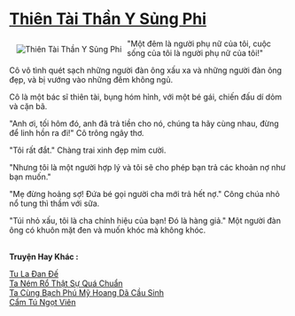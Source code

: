 <a href="https://truyentiki.com/thien-tai-than-y-sung-phi.31919/" title="Thiên Tài Thần Y Sủng Phi"><h1>Thiên Tài Thần Y Sủng Phi</h1></a><div style="display:table"><img align="right" style="float: left; padding: 10px;" src="https://truyentiki.com/a/img/str/src/31919.jpg" alt="Thiên Tài Thần Y Sủng Phi">"Một đêm là người phụ nữ của tôi, cuộc sống của tôi là người phụ nữ của tôi!" <p></p> Cô vô tình quét sạch những người đàn ông xấu xa và những người đàn ông đẹp, và bị vướng vào những đêm không ngủ. <p></p> Cô là một bác sĩ thiên tài, bụng hóm hỉnh, với một bé gái, chiến đấu dí dỏm và cặn bã. <p></p> "Anh ơi, tối hôm đó, anh đã trả tiền cho nó, chúng ta hãy cùng nhau, đừng để linh hồn ra đi!" Cô trông ngây thơ. <p></p> "Tôi rất đắt." Chàng trai xinh đẹp mỉm cười. <p></p> "Nhưng tôi là một người hợp lý và tôi sẽ cho phép bạn trả các khoản nợ như bạn muốn." <p></p> "Mẹ đừng hoảng sợ! Đứa bé gọi người cha mới trả hết nợ." Công chúa nhỏ nổ tung thì thầm với sữa. <p></p> "Túi nhỏ xấu, tôi là cha chính hiệu của bạn! Đó là hàng giả." Một người đàn ông có khuôn mặt đen và muốn khóc mà không khóc.</div><p><br><b>Truyện Hay Khác :</b></p><a href="https://truyentiki.com/tu-la-dan-de.31918/" alt="Tu La Đan Đế">Tu La Đan Đế</a><br/><a href="https://wikitruyen.wordpress.com/2020/06/23/ta-nem-ro-that-su-qua-chuan/" alt="Ta Ném Rổ Thật Sự Quá Chuẩn">Ta Ném Rổ Thật Sự Quá Chuẩn</a><br/><a href="https://github.com/nownovels/top500/tree/master/truyenhay/33850/" alt="Ta Cùng Bạch Phú Mỹ Hoang Dã Cầu Sinh">Ta Cùng Bạch Phú Mỹ Hoang Dã Cầu Sinh</a><br/><a href="https://www.scoop.it/topic/nownovels/p/4119345224/2020/06/22/truyen-cam-tu-ngot-vien" alt="Cẩm Tú Ngọt Viên">Cẩm Tú Ngọt Viên</a><br/>